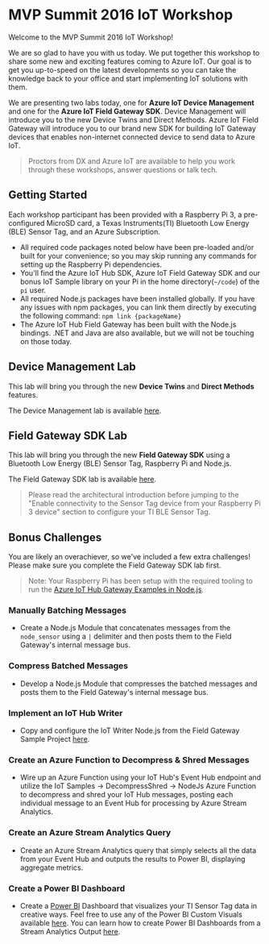 ﻿# MVP Summit 2016 IoT Workshop 

Welcome to the MVP Summit 2016 IoT Workshop! 



We are so glad to have you with us today. We put together this workshop to share some new and exciting features coming to Azure IoT. Our goal is to get you up-to-speed on the latest developments so you can take the knowledge back to your office and start implementing IoT solutions with them.

We are presenting two labs today, one for **Azure IoT Device Management** and 
one for the **Azure IoT Field Gateway SDK**.  Device Management will introduce you to the new Device Twins and Direct Methods. Azure IoT Field Gateway will introduce you to our brand new SDK for building IoT Gateway devices that enables non-internet connected device to send data to Azure IoT. 

> Proctors from DX and Azure IoT are available to help you work through these workshops, answer questions or talk tech.

## Getting Started
Each workshop participant has been provided with a Raspberry Pi 3, a pre-configured MicroSD card, a Texas Instruments(TI) 
Bluetooth Low Energy (BLE) Sensor Tag, and an Azure Subscription.  

- All required code packages noted below have been pre-loaded and/or built for 
your convenience; so you may skip running any commands for setting up the Raspberry Pi dependencies.  
- You'll find 
the Azure IoT Hub SDK, Azure IoT Field Gateway SDK and our bonus IoT Sample library on your Pi in the home directory(`~/code`) of the `pi` user.
- All required Node.js packages have been installed globally. If you have any issues with npm packages, you can link them directly by executing the following command: `npm link {packageName}`
- The Azure IoT Hub Field Gateway has been built with the Node.js bindings. .NET and Java are also available, but we will not be touching on those today.  

## Device Management Lab

This lab will bring you through the new **Device Twins** and **Direct Methods** features. 

The Device Management lab is available [here](https://github.com/Azure/azure-iot-sdks/tree/mvp_summit/c/serializer/samples/devicetwin_configupdate#how-to-update-configuration-and-reboot-an-iot-device-with-azure-iot-device-twins).


## Field Gateway SDK Lab 

This lab will bring you through the new **Field Gateway SDK** using a Bluetooth Low Energy (BLE) Sensor Tag, Raspberry Pi and Node.js.

The Field Gateway SDK lab is available [here](https://azure.microsoft.com/en-us/documentation/articles/iot-hub-gateway-sdk-physical-device/#prepare-your-hardware).


>Please read the architectural introduction before jumping to the "Enable connectivity to the Sensor Tag device from your Raspberry Pi 3 device"
section to configure your TI BLE Sensor Tag.

## Bonus Challenges

You are likely an overachiever, so we've included a few extra challenges!  Please make sure you complete the Field Gateway SDK lab first.

> Note: Your Raspberry Pi has been setup with the required tooling 
to run the [Azure IoT Hub Gateway Examples in Node.js](https://github.com/Azure/azure-iot-gateway-sdk/blob/master/doc/nodejs_how_to.md#linux-1).

### Manually Batching Messages
- Create a Node.js Module that concatenates messages from the `node_sensor` using 
a `|` delimiter and then posts them to the Field Gateway's internal message bus. 

### Compress Batched Messages  
- Develop a Node.js Module that compresses the batched messages and posts them to 
the Field Gateway's internal message bus.

### Implement an IoT Hub Writer
- Copy and configure the IoT Writer Node.js from the Field Gateway Sample Project [here](https://github.com/Azure/azure-iot-gateway-sdk/blob/master/samples/nodejs_simple_sample/nodejs_modules/iothub_writer.js).

### Create an Azure Function to Decompress & Shred Messages
- Wire up an Azure Function using your IoT Hub's Event Hub endpoint and utilize 
the IoT Samples -> DecompressShred -> NodeJs Azure Function to decompress and 
shred your IoT Hub messages, posting each individual message to an Event Hub for 
processing by Azure Stream Analytics.

### Create an Azure Stream Analytics Query
- Create an Azure Stream Analytics query that simply selects all the data from your 
Event Hub and outputs the results to Power BI, displaying aggregate metrics.

### Create a Power BI Dashboard
- Create a [Power BI](http://app.powerbi.com) Dashboard that visualizes your TI Sensor Tag data in creative ways.  Feel free to use any of the Power BI Custom Visuals available [here](http://visuals.powerbi.com). You can learn how to create Power BI Dashboards from a Stream Analytics Output [here](https://azure.microsoft.com/en-us/documentation/articles/stream-analytics-power-bi-dashboard/).
